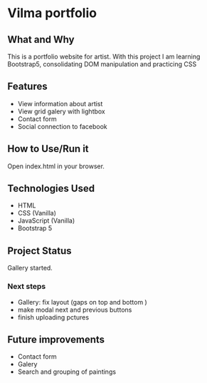 # Vilma portfolio

## What and Why

This is a portfolio website for artist.
With this project I am learning Bootstrap5, consolidating DOM manipulation and practicing CSS

## Features

- View information about artist
- View grid galery with lightbox 
- Contact form
- Social connection to facebook

## How to Use/Run it

Open index.html in your browser.

## Technologies Used

- HTML
- CSS (Vanilla)
- JavaScript (Vanilla)
- Bootstrap 5

## Project Status

Gallery started. 

### Next steps

- Gallery: fix layout (gaps on top and bottom )
- make modal next and previous buttons
- finish uploading pctures

## Future improvements

- Contact form
- Galery
- Search and grouping of paintings
